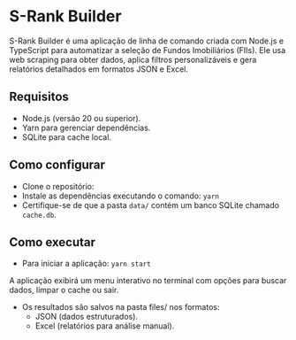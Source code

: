 # S-Rank Builder

S-Rank Builder é uma aplicação de linha de comando criada com Node.js e TypeScript para automatizar a seleção de Fundos Imobiliários (FIIs). Ele usa web scraping para obter dados, aplica filtros personalizáveis e gera relatórios detalhados em formatos JSON e Excel.

## Requisitos

- Node.js (versão 20 ou superior).
- Yarn para gerenciar dependências.
- SQLite para cache local.

## Como configurar

- Clone o repositório:
- Instale as dependências executando o comando: `yarn`
- Certifique-se de que a pasta `data/` contém um banco SQLite chamado `cache.db`.

## Como executar

- Para iniciar a aplicação: `yarn start`

A aplicação exibirá um menu interativo no terminal com opções para buscar dados, limpar o cache ou sair.

- Os resultados são salvos na pasta files/ nos formatos:
  - JSON (dados estruturados).
  - Excel (relatórios para análise manual).
